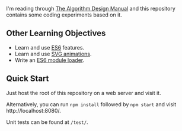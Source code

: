 I'm reading through [The Algorithm Design Manual][adm] and this
repository contains some coding experiments based on it.

## Other Learning Objectives

* Learn and use [ES6][] features.
* Learn and use [SVG animations][].
* Write an [ES6 module loader][loader].

## Quick Start

Just host the root of this repository on a web server and visit it.

Alternatively, you can run `npm install` followed by `npm start` and visit
http://localhost:8080/.

Unit tests can be found at `/test/`.

[adm]: http://www.algorist.com/
[SVG animations]: https://css-tricks.com/guide-svg-animations-smil/
[ES6]: https://github.com/lukehoban/es6features#readme
[loader]: https://github.com/toolness/algorithm-fun/blob/gh-pages/mini-loader.js
